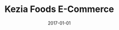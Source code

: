 ---
title: "Kezia Foods E-Commerce"
date: 2017-01-01
draft: false
description: "E-commerce wbsite design using WordPress and Woocommerce to create an SEO optimized website for a Nigerian probiotic yogurt company Kezia Foods."
tags: ["eCommerce", "WooCommerce", "SEO"]
livesite: "https://www.keziafoods.com.ng/"
images:
  - src: "images/kezia-foods/kezia-foods.jpg"
    alt: "Kezia Foods Homepage"
---